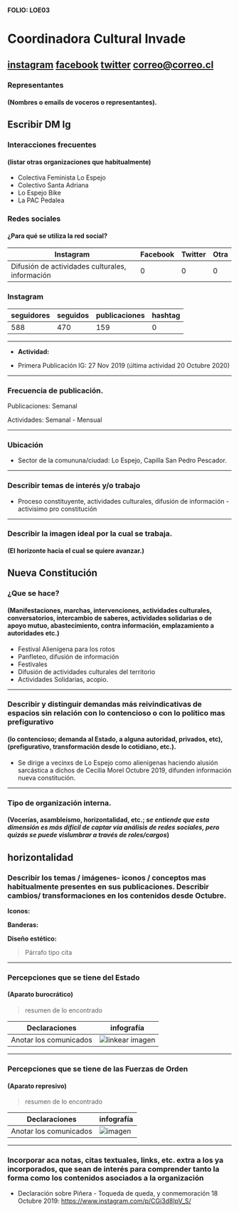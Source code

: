 #### FOLIO: LOE03
# Coordinadora Cultural Invade

[instagram](https://www.instagram.com/coordinadorainvade/)
[facebook]()
[twitter]()
<correo@correo.cl>
---

### Representantes
#### (Nombres o emails de voceros o representantes).
Escribir DM Ig
---
### Interacciones frecuentes
#### (listar otras organizaciones que habitualmente)
* Colectiva Feminista Lo Espejo 
* Colectivo Santa Adriana
* Lo Espejo Bike 
* La PAC Pedalea
### Redes sociales
#### ¿Para qué se utiliza la red social?
| Instagram | Facebook | Twitter | Otra 
|---|---|---|---|
|Difusión de actividades culturales, información|0|0| 0|

### **Instagram**
| seguidores | seguidos | publicaciones | hashtag 
|---|---|---|---|
|588|470|159| 0

---

* **Actividad:**   

* Primera Publicación IG: 27 Nov 2019 (última actividad 20 Octubre 2020)

---
### Frecuencia de publicación.

Publicaciones: Semanal 

Actividades: Semanal - Mensual 

---
### Ubicación
* Sector de la comununa/ciudad: Lo Espejo, Capilla San Pedro Pescador. 

---
### Describir temas de interés y/o trabajo
* Proceso constituyente, actividades culturales, difusión de información - activisimo pro constitución
---
### Describir la imagen ideal por la cual se trabaja.
#### (El horizonte hacia el cual se quiere avanzar.)
Nueva Constitución
---
### ¿Que se hace?
#### (Manifestaciones, marchas, intervenciones, actividades culturales, conversatorios, intercambio de saberes, actividades solidarias o de apoyo mutuo, abastecimiento, contra información, emplazamiento a autoridades etc.)
* Festival Alienígena para los rotos 
* Panfleteo, difusión de información 
* Festivales 
* Difusión de actividades culturales del territorio
* Actividades Solidarias, acopio. 

---
### Describir y distinguir demandas más reivindicativas de espacios sin relación con lo contencioso o con lo político mas prefigurativo
#### (lo contencioso; demanda al Estado, a alguna autoridad, privados, etc), (prefigurativo, transformación desde lo cotidiano, etc.).
* Se dirige a vecinxs de Lo Espejo como alienígenas haciendo alusión sarcástica a dichos de Cecilia Morel Octubre 2019, difunden información nueva constitución. 
---
### Tipo de organización interna.
#### (Vocerías, asambleísmo, horizontalidad, etc.; *se entiende que esta dimensión es más difícil de captar vía análisis de redes sociales, pero quizás se puede vislumbrar a través de roles/cargos*)
horizontalidad 
---
### Describir los temas / imágenes- iconos / conceptos mas habitualmente presentes en sus publicaciones. Describir cambios/ transformaciones en los contenidos desde Octubre.

**Iconos:**

**Banderas:**

**Diseño estético:**

> Párrafo tipo cita 

---
### Percepciones que se tiene del Estado
#### (Aparato burocrático)
> resumen de lo encontrado

| Declaraciones | infografía | 
|---|---|
|Anotar los comunicados | ![linkear imagen]() |

---
### Percepciones que se tiene de las Fuerzas de Orden
#### (Aparato represivo)
> resumen de lo encontrado

| Declaraciones | infografía | 
|---|---|
|Anotar los comunicados | ![imagen]() |


---
### Incorporar aca notas, citas textuales, links, etc. extra a los ya incorporados, que sean de interés para comprender tanto la forma como los contenidos asociados a la organización
* Declaración sobre Piñera - Toqueda de queda, y conmemoración 18 Octubre 2019: 
https://www.instagram.com/p/CGi3d8IpV_S/ 